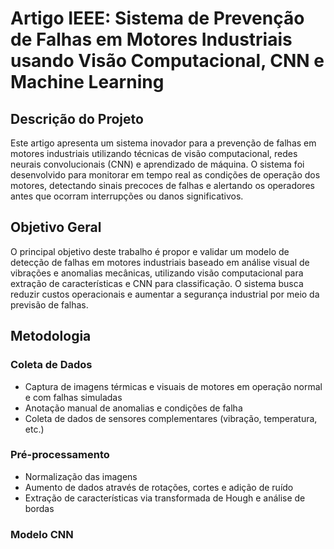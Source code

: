 # Artigo IEEE: Sistema de Prevenção de Falhas em Motores Industriais usando Visão Computacional, CNN e Machine Learning

## Descrição do Projeto

Este artigo apresenta um sistema inovador para a prevenção de falhas em motores industriais utilizando técnicas de visão computacional, redes neurais convolucionais (CNN) e aprendizado de máquina. O sistema foi desenvolvido para monitorar em tempo real as condições de operação dos motores, detectando sinais precoces de falhas e alertando os operadores antes que ocorram interrupções ou danos significativos.

## Objetivo Geral

O principal objetivo deste trabalho é propor e validar um modelo de detecção de falhas em motores industriais baseado em análise visual de vibrações e anomalias mecânicas, utilizando visão computacional para extração de características e CNN para classificação. O sistema busca reduzir custos operacionais e aumentar a segurança industrial por meio da previsão de falhas.

## Metodologia

### Coleta de Dados
- Captura de imagens térmicas e visuais de motores em operação normal e com falhas simuladas
- Anotação manual de anomalias e condições de falha
- Coleta de dados de sensores complementares (vibração, temperatura, etc.)

### Pré-processamento
- Normalização das imagens
- Aumento de dados através de rotações, cortes e adição de ruído
- Extração de características via transformada de Hough e análise de bordas

### Modelo CNN